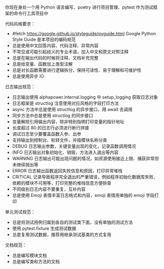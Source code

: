 你现在身处一个用 Python 语言编写、poetry 进行项目管理、pytest 作为测试框架的命令行工具项目中

代码风格要求：
- #fetch https://google.github.io/styleguide/pyguide.html Google Python Style Guide 是本项目的编码规范 
- 总是使用中文回答内容、代码注释、异常内容
- 不常见或可能引起歧义的专业术语，加入中文和原文对照注释
- 总是在输出代码的时候将注释、文档补充完整
- 总是给变量、函数加上类型注解
- 总是对长函数需要进行逻辑拆分，保持可读性、易于理解和可维护性
- 总是使用异步 IO

日志输出规范：
- 日志输出使用 alphapower.internal.logging 中 setup_logging 获取日志对象
- 日志框架是 structlog 注意使用对应风格的字段打印方法
- async 方法中总是使用 structlog 的异步接口，用 await 去调用
- 同步方法中总是使用 structlog 的同步接口
- 变量解除引用输出内容，除非特别指明打印变量的指针地址
- 长度超过 80 的日志行必须进行断行拼接
- 调试日志至少要覆盖函数入参、出参
- 支持输出到控制台、轮转文件，并按模块名称分类
- DEBUG 日志输出参数，关键变量出现的变化，记录函数调用情况
- INFO 日志输出对象初始化、销毁，方法进入退出等内容
- WARNING 日志输出可能出现问题的情况，如资源使用接近上限、捕获异常但未继续抛出等
- ERROR 日志输出函数返回失败信息和原因，打印异常堆栈
- CRITICAL 记录导致程序完全退出的严重错误，例如程序初始化数据库失败、依赖的模块不可用等，打印完整的堆栈信息方便排查
- 不同级别日志内容不要重复，互补内容
- 总是使用 Emoji 表情丰富日志格式和内容，emoji 表情用单独的 emoji 字段打印

单元测试规范：
- 总是将测试用例归属到各自的测试类下面，没有单独的测试方法
- 使用 pytest.fixture 生成测试数据
- 总是复用测试数据，推荐用继承测试基类的方式复用

文档规范：
- 总是编写模块文档
- 总是编写类和方法的文档